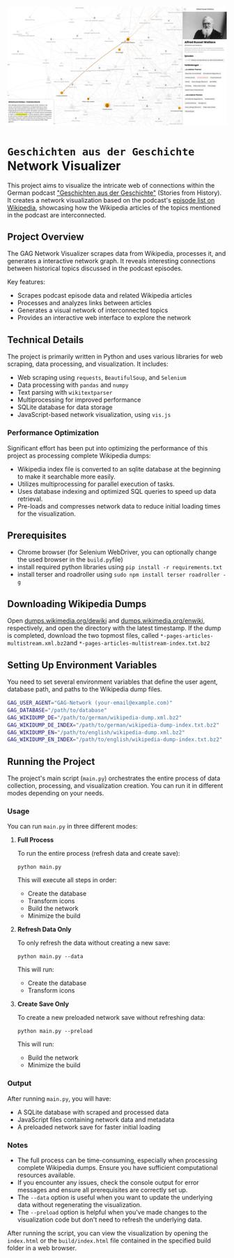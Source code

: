 ![](https://raw.githubusercontent.com/Dr-Lego/gag-network/main/assets/banner.png?token=GHSAT0AAAAAACW23NGZ6J2GNZWBP35KMOHIZWTDALA)

# `Geschichten aus der Geschichte` Network Visualizer

This project aims to visualize the intricate web of connections within the German podcast ["Geschichten aus der Geschichte"](https://www.geschichte.fm) (Stories from History). It creates a network visualization based on the podcast's [episode list on Wikipedia](https://de.wikipedia.org/w/index.php?title=Geschichten_aus_der_Geschichte_(Podcast)/Episodenliste&useskin=vector), showcasing how the Wikipedia articles of the topics mentioned in the podcast are interconnected.

## Project Overview

The GAG Network Visualizer scrapes data from Wikipedia, processes it, and generates a interactive network graph. It reveals interesting connections between historical topics discussed in the podcast episodes.

Key features:
- Scrapes podcast episode data and related Wikipedia articles
- Processes and analyzes links between articles
- Generates a visual network of interconnected topics
- Provides an interactive web interface to explore the network

## Technical Details

The project is primarily written in Python and uses various libraries for web scraping, data processing, and visualization. It includes:

- Web scraping using `requests`, `BeautifulSoup`, and `Selenium`
- Data processing with `pandas` and `numpy`
- Text parsing with `wikitextparser`
- Multiprocessing for improved performance
- SQLite database for data storage
- JavaScript-based network visualization, using `vis.js`

### Performance Optimization

Significant effort has been put into optimizing the performance of this project as processing complete Wikipedia dumps:
- Wikipedia index file is converted to an sqlite database at the beginning to make it searchable more easily.
- Utilizes multiprocessing for parallel execution of tasks.
- Uses database indexing and optimized SQL queries to speed up data retrieval.
- Pre-loads and compresses network data to reduce initial loading times for the visualization.

## Prerequisites
- Chrome browser (for Selenium WebDriver, you can optionally change the used browser in the `build.py`file)
- install required python libraries using `pip install -r requirements.txt`
- install terser and roadroller using `sudo npm install terser roadroller -g`
## Downloading Wikipedia Dumps

Open [dumps.wikimedia.org/dewiki](https://dumps.wikimedia.org/dewiki/) and [dumps.wikimedia.org/enwiki](https://dumps.wikimedia.org/enwiki/), respectively, and open the directory with the latest timestamp. If the dump is completed, download the two topmost files, called `*-pages-articles-multistream.xml.bz2`and `*-pages-articles-multistream-index.txt.bz2`

## Setting Up Environment Variables

You need to set several environment variables that define the user agent, database path, and paths to the Wikipedia dump files.

```bash
GAG_USER_AGENT="GAG-Network (your-email@example.com)"
GAG_DATABASE="/path/to/database"
GAG_WIKIDUMP_DE="/path/to/german/wikipedia-dump.xml.bz2"
GAG_WIKIDUMP_DE_INDEX="/path/to/german/wikipedia-dump-index.txt.bz2" 
GAG_WIKIDUMP_EN="/path/to/english/wikipedia-dump.xml.bz2"
GAG_WIKIDUMP_EN_INDEX="/path/to/english/wikipedia-dump-index.txt.bz2" 
```


## Running the Project

The project's main script (`main.py`) orchestrates the entire process of data collection, processing, and visualization creation. You can run it in different modes depending on your needs.


### Usage

You can run `main.py` in three different modes:

1. **Full Process**

   To run the entire process (refresh data and create save):

   ```
   python main.py
   ```

   This will execute all steps in order:
   - Create the database
   - Transform icons
   - Build the network
   - Minimize the build

2. **Refresh Data Only**

   To only refresh the data without creating a new save:

   ```
   python main.py --data
   ```

   This will run:
   - Create the database
   - Transform icons

3. **Create Save Only**

   To create a new preloaded network save without refreshing data:

   ```
   python main.py --preload
   ```

   This will run:
   - Build the network
   - Minimize the build

### Output

After running `main.py`, you will have:

- A SQLite database with scraped and processed data
- JavaScript files containing network data and metadata
- A preloaded network save for faster initial loading

### Notes

- The full process can be time-consuming, especially when processing complete Wikipedia dumps. Ensure you have sufficient computational resources available.
- If you encounter any issues, check the console output for error messages and ensure all prerequisites are correctly set up.
- The `--data` option is useful when you want to update the underlying data without regenerating the visualization.
- The `--preload` option is helpful when you've made changes to the visualization code but don't need to refresh the underlying data.

After running the script, you can view the visualization by opening the `index.html` or the `build/index.html` file contained in the specified build folder in a web browser.